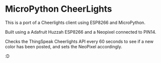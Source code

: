 # MicroPython CheerLights

This is a port of a Cheerlights client using ESP8266 and MicroPython.

Built using a Adafruit Huzzah ESP8266 and a Neopixel connected to PIN14.

Checks the ThingSpeak Cheerlights API every 60 seconds to see if a new color has been posted, and sets the NeoPixel accordingly.

:D
